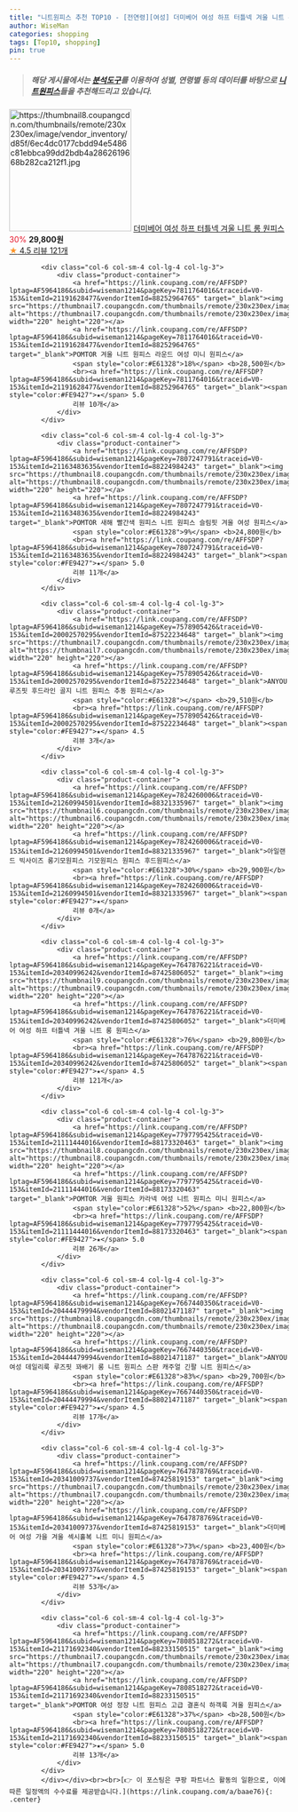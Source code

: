 ```yaml
---
title: "니트원피스 추천 TOP10 - [전연령][여성] 더미베어 여성 하프 터틀넥 겨울 니트 롱 원피스"
author: WiseMan
categories: shopping
tags: [Top10, shopping]
pin: true
---
```


> ##### 해당 게시물에서는 [**분석도구**](https://itemscout.io/)를 이용하여 **성별**, **연령별** 등의 데이터를 바탕으로 [**니트원피스**](https://link.coupang.com/a/baae76)들을 추천해드리고 있습니다.
<div class="container"><div class="row">
            <div class="col-6 col-sm-4 col-lg-4 col-lg-3">
                <div class="product-container">
                    <a href="https://link.coupang.com/re/AFFSDP?lptag=AF5964186&subid=wiseman1214&pageKey=7647876221&traceid=V0-153&itemId=20340996244&vendorItemId=87425806065" target="_blank"><img src="https://thumbnail8.coupangcdn.com/thumbnails/remote/230x230ex/image/vendor_inventory/d85f/6ec4dc0177cbdd94e5486c81ebbca99dd2bdb4a2862619668b282ca212f1.jpg" alt="https://thumbnail8.coupangcdn.com/thumbnails/remote/230x230ex/image/vendor_inventory/d85f/6ec4dc0177cbdd94e5486c81ebbca99dd2bdb4a2862619668b282ca212f1.jpg" width="220" height="220"></a>
                    <a href="https://link.coupang.com/re/AFFSDP?lptag=AF5964186&subid=wiseman1214&pageKey=7647876221&traceid=V0-153&itemId=20340996244&vendorItemId=87425806065" target="_blank">더미베어 여성 하프 터틀넥 겨울 니트 롱 원피스</a>
                    <span style="color:#E61328">30%</span> <b>29,800원</b>
                    <br><a href="https://link.coupang.com/re/AFFSDP?lptag=AF5964186&subid=wiseman1214&pageKey=7647876221&traceid=V0-153&itemId=20340996244&vendorItemId=87425806065" target="_blank"><span style="color:#FE9427">★</span> 4.5
                    리뷰 121개</a>
                </div>
            </div>
            
            <div class="col-6 col-sm-4 col-lg-4 col-lg-3">
                <div class="product-container">
                    <a href="https://link.coupang.com/re/AFFSDP?lptag=AF5964186&subid=wiseman1214&pageKey=7811764016&traceid=V0-153&itemId=21191628477&vendorItemId=88252964765" target="_blank"><img src="https://thumbnail7.coupangcdn.com/thumbnails/remote/230x230ex/image/vendor_inventory/bce3/389078eb971f002df759f6c95e7d0b85531a89912488c3b4a2769ad71b32.jpg" alt="https://thumbnail7.coupangcdn.com/thumbnails/remote/230x230ex/image/vendor_inventory/bce3/389078eb971f002df759f6c95e7d0b85531a89912488c3b4a2769ad71b32.jpg" width="220" height="220"></a>
                    <a href="https://link.coupang.com/re/AFFSDP?lptag=AF5964186&subid=wiseman1214&pageKey=7811764016&traceid=V0-153&itemId=21191628477&vendorItemId=88252964765" target="_blank">POMTOR 겨울 니트 원피스 라운드 여성 미니 원피스</a>
                    <span style="color:#E61328">18%</span> <b>28,500원</b>
                    <br><a href="https://link.coupang.com/re/AFFSDP?lptag=AF5964186&subid=wiseman1214&pageKey=7811764016&traceid=V0-153&itemId=21191628477&vendorItemId=88252964765" target="_blank"><span style="color:#FE9427">★</span> 5.0
                    리뷰 10개</a>
                </div>
            </div>
            
            <div class="col-6 col-sm-4 col-lg-4 col-lg-3">
                <div class="product-container">
                    <a href="https://link.coupang.com/re/AFFSDP?lptag=AF5964186&subid=wiseman1214&pageKey=7807247791&traceid=V0-153&itemId=21163483635&vendorItemId=88224984243" target="_blank"><img src="https://thumbnail8.coupangcdn.com/thumbnails/remote/230x230ex/image/vendor_inventory/8685/9a29f4bc68f116d708528a691bac4eb9cb3caf31c158e1cea31ed30e5a3f.jpg" alt="https://thumbnail8.coupangcdn.com/thumbnails/remote/230x230ex/image/vendor_inventory/8685/9a29f4bc68f116d708528a691bac4eb9cb3caf31c158e1cea31ed30e5a3f.jpg" width="220" height="220"></a>
                    <a href="https://link.coupang.com/re/AFFSDP?lptag=AF5964186&subid=wiseman1214&pageKey=7807247791&traceid=V0-153&itemId=21163483635&vendorItemId=88224984243" target="_blank">POMTOR 새해 빨간색 원피스 니트 원피스 슬림핏 겨울 여성 원피스</a>
                    <span style="color:#E61328">9%</span> <b>24,800원</b>
                    <br><a href="https://link.coupang.com/re/AFFSDP?lptag=AF5964186&subid=wiseman1214&pageKey=7807247791&traceid=V0-153&itemId=21163483635&vendorItemId=88224984243" target="_blank"><span style="color:#FE9427">★</span> 5.0
                    리뷰 11개</a>
                </div>
            </div>
            
            <div class="col-6 col-sm-4 col-lg-4 col-lg-3">
                <div class="product-container">
                    <a href="https://link.coupang.com/re/AFFSDP?lptag=AF5964186&subid=wiseman1214&pageKey=7578905426&traceid=V0-153&itemId=20002570295&vendorItemId=87522234648" target="_blank"><img src="https://thumbnail7.coupangcdn.com/thumbnails/remote/230x230ex/image/vendor_inventory/fb25/776a44c510c09967f1836f6252605e45bcbe83ec9059d7f781194a1c1900.jpg" alt="https://thumbnail7.coupangcdn.com/thumbnails/remote/230x230ex/image/vendor_inventory/fb25/776a44c510c09967f1836f6252605e45bcbe83ec9059d7f781194a1c1900.jpg" width="220" height="220"></a>
                    <a href="https://link.coupang.com/re/AFFSDP?lptag=AF5964186&subid=wiseman1214&pageKey=7578905426&traceid=V0-153&itemId=20002570295&vendorItemId=87522234648" target="_blank">ANYOU 루즈핏 후드라인 골지 니트 원피스 추동 원피스</a>
                    <span style="color:#E61328"></span> <b>29,510원</b>
                    <br><a href="https://link.coupang.com/re/AFFSDP?lptag=AF5964186&subid=wiseman1214&pageKey=7578905426&traceid=V0-153&itemId=20002570295&vendorItemId=87522234648" target="_blank"><span style="color:#FE9427">★</span> 4.5
                    리뷰 3개</a>
                </div>
            </div>
            
            <div class="col-6 col-sm-4 col-lg-4 col-lg-3">
                <div class="product-container">
                    <a href="https://link.coupang.com/re/AFFSDP?lptag=AF5964186&subid=wiseman1214&pageKey=7824260006&traceid=V0-153&itemId=21260994501&vendorItemId=88321335967" target="_blank"><img src="https://thumbnail6.coupangcdn.com/thumbnails/remote/230x230ex/image/vendor_inventory/4708/1ebdbe6f4eacafe93a752d1eeffaece46b52b17c6af9c159d777c5d42577.jpg" alt="https://thumbnail6.coupangcdn.com/thumbnails/remote/230x230ex/image/vendor_inventory/4708/1ebdbe6f4eacafe93a752d1eeffaece46b52b17c6af9c159d777c5d42577.jpg" width="220" height="220"></a>
                    <a href="https://link.coupang.com/re/AFFSDP?lptag=AF5964186&subid=wiseman1214&pageKey=7824260006&traceid=V0-153&itemId=21260994501&vendorItemId=88321335967" target="_blank">아일랜드 빅사이즈 롱기모원피스 기모원피스 원피스 후드원피스</a>
                    <span style="color:#E61328">30%</span> <b>29,900원</b>
                    <br><a href="https://link.coupang.com/re/AFFSDP?lptag=AF5964186&subid=wiseman1214&pageKey=7824260006&traceid=V0-153&itemId=21260994501&vendorItemId=88321335967" target="_blank"><span style="color:#FE9427">★</span> 
                    리뷰 0개</a>
                </div>
            </div>
            
            <div class="col-6 col-sm-4 col-lg-4 col-lg-3">
                <div class="product-container">
                    <a href="https://link.coupang.com/re/AFFSDP?lptag=AF5964186&subid=wiseman1214&pageKey=7647876221&traceid=V0-153&itemId=20340996242&vendorItemId=87425806052" target="_blank"><img src="https://thumbnail9.coupangcdn.com/thumbnails/remote/230x230ex/image/vendor_inventory/c4b6/feccf15eda734f3068760578f7b9334b91869bc13e99e1a3723931190b50.jpg" alt="https://thumbnail9.coupangcdn.com/thumbnails/remote/230x230ex/image/vendor_inventory/c4b6/feccf15eda734f3068760578f7b9334b91869bc13e99e1a3723931190b50.jpg" width="220" height="220"></a>
                    <a href="https://link.coupang.com/re/AFFSDP?lptag=AF5964186&subid=wiseman1214&pageKey=7647876221&traceid=V0-153&itemId=20340996242&vendorItemId=87425806052" target="_blank">더미베어 여성 하프 터틀넥 겨울 니트 롱 원피스</a>
                    <span style="color:#E61328">76%</span> <b>29,800원</b>
                    <br><a href="https://link.coupang.com/re/AFFSDP?lptag=AF5964186&subid=wiseman1214&pageKey=7647876221&traceid=V0-153&itemId=20340996242&vendorItemId=87425806052" target="_blank"><span style="color:#FE9427">★</span> 4.5
                    리뷰 121개</a>
                </div>
            </div>
            
            <div class="col-6 col-sm-4 col-lg-4 col-lg-3">
                <div class="product-container">
                    <a href="https://link.coupang.com/re/AFFSDP?lptag=AF5964186&subid=wiseman1214&pageKey=7797795425&traceid=V0-153&itemId=21111444016&vendorItemId=88173320463" target="_blank"><img src="https://thumbnail8.coupangcdn.com/thumbnails/remote/230x230ex/image/vendor_inventory/4ddd/37c559eb10977655091dbb44d36218e45f1da05c8648b6c4b18aa129e18b.jpg" alt="https://thumbnail8.coupangcdn.com/thumbnails/remote/230x230ex/image/vendor_inventory/4ddd/37c559eb10977655091dbb44d36218e45f1da05c8648b6c4b18aa129e18b.jpg" width="220" height="220"></a>
                    <a href="https://link.coupang.com/re/AFFSDP?lptag=AF5964186&subid=wiseman1214&pageKey=7797795425&traceid=V0-153&itemId=21111444016&vendorItemId=88173320463" target="_blank">POMTOR 겨울 원피스 카라넥 여성 니트 원피스 미니 원피스</a>
                    <span style="color:#E61328">52%</span> <b>22,800원</b>
                    <br><a href="https://link.coupang.com/re/AFFSDP?lptag=AF5964186&subid=wiseman1214&pageKey=7797795425&traceid=V0-153&itemId=21111444016&vendorItemId=88173320463" target="_blank"><span style="color:#FE9427">★</span> 5.0
                    리뷰 26개</a>
                </div>
            </div>
            
            <div class="col-6 col-sm-4 col-lg-4 col-lg-3">
                <div class="product-container">
                    <a href="https://link.coupang.com/re/AFFSDP?lptag=AF5964186&subid=wiseman1214&pageKey=7667440350&traceid=V0-153&itemId=20444479994&vendorItemId=88021471187" target="_blank"><img src="https://thumbnail8.coupangcdn.com/thumbnails/remote/230x230ex/image/vendor_inventory/a17a/bb77f02db250a70fe89e2e14f5b0de89c6ea5ce53e72941bbfaa896bd19a.jpg" alt="https://thumbnail8.coupangcdn.com/thumbnails/remote/230x230ex/image/vendor_inventory/a17a/bb77f02db250a70fe89e2e14f5b0de89c6ea5ce53e72941bbfaa896bd19a.jpg" width="220" height="220"></a>
                    <a href="https://link.coupang.com/re/AFFSDP?lptag=AF5964186&subid=wiseman1214&pageKey=7667440350&traceid=V0-153&itemId=20444479994&vendorItemId=88021471187" target="_blank">ANYOU 여성 데일리룩 루즈핏 꽈배기 롱 니트 원피스 스판 캐주얼 긴팔 니트 원피스</a>
                    <span style="color:#E61328">83%</span> <b>29,700원</b>
                    <br><a href="https://link.coupang.com/re/AFFSDP?lptag=AF5964186&subid=wiseman1214&pageKey=7667440350&traceid=V0-153&itemId=20444479994&vendorItemId=88021471187" target="_blank"><span style="color:#FE9427">★</span> 4.5
                    리뷰 17개</a>
                </div>
            </div>
            
            <div class="col-6 col-sm-4 col-lg-4 col-lg-3">
                <div class="product-container">
                    <a href="https://link.coupang.com/re/AFFSDP?lptag=AF5964186&subid=wiseman1214&pageKey=7647878769&traceid=V0-153&itemId=20341009737&vendorItemId=87425819153" target="_blank"><img src="https://thumbnail7.coupangcdn.com/thumbnails/remote/230x230ex/image/vendor_inventory/0ce0/f0c4ee2b147fc8eb60343467b2ed936305f5222cd54537637a25e6170fc7.jpg" alt="https://thumbnail7.coupangcdn.com/thumbnails/remote/230x230ex/image/vendor_inventory/0ce0/f0c4ee2b147fc8eb60343467b2ed936305f5222cd54537637a25e6170fc7.jpg" width="220" height="220"></a>
                    <a href="https://link.coupang.com/re/AFFSDP?lptag=AF5964186&subid=wiseman1214&pageKey=7647878769&traceid=V0-153&itemId=20341009737&vendorItemId=87425819153" target="_blank">더미베어 여성 가을 겨울 섹시홀복 니트 미니 원피스</a>
                    <span style="color:#E61328">73%</span> <b>23,400원</b>
                    <br><a href="https://link.coupang.com/re/AFFSDP?lptag=AF5964186&subid=wiseman1214&pageKey=7647878769&traceid=V0-153&itemId=20341009737&vendorItemId=87425819153" target="_blank"><span style="color:#FE9427">★</span> 4.5
                    리뷰 53개</a>
                </div>
            </div>
            
            <div class="col-6 col-sm-4 col-lg-4 col-lg-3">
                <div class="product-container">
                    <a href="https://link.coupang.com/re/AFFSDP?lptag=AF5964186&subid=wiseman1214&pageKey=7808518272&traceid=V0-153&itemId=21171692340&vendorItemId=88233150515" target="_blank"><img src="https://thumbnail7.coupangcdn.com/thumbnails/remote/230x230ex/image/vendor_inventory/1300/a29969a93254fbcf59e7a41eda36f1f64ab778bdc6825b83db80ade56539.jpg" alt="https://thumbnail7.coupangcdn.com/thumbnails/remote/230x230ex/image/vendor_inventory/1300/a29969a93254fbcf59e7a41eda36f1f64ab778bdc6825b83db80ade56539.jpg" width="220" height="220"></a>
                    <a href="https://link.coupang.com/re/AFFSDP?lptag=AF5964186&subid=wiseman1214&pageKey=7808518272&traceid=V0-153&itemId=21171692340&vendorItemId=88233150515" target="_blank">POMTOR 여성 정장 니트 원피스 고급 결혼식 하객룩 겨울 원피스</a>
                    <span style="color:#E61328">37%</span> <b>28,500원</b>
                    <br><a href="https://link.coupang.com/re/AFFSDP?lptag=AF5964186&subid=wiseman1214&pageKey=7808518272&traceid=V0-153&itemId=21171692340&vendorItemId=88233150515" target="_blank"><span style="color:#FE9427">★</span> 5.0
                    리뷰 13개</a>
                </div>
            </div>
            </div></div><br><br>[👉 이 포스팅은 쿠팡 파트너스 활동의 일환으로, 이에 따른 일정액의 수수료를 제공받습니다.](https://link.coupang.com/a/baae76){: .center}